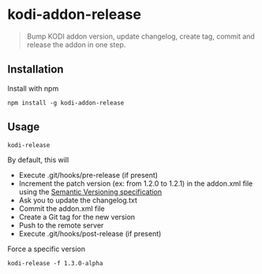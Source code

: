 # kodi-addon-release
> Bump KODI addon version, update changelog, create tag, commit and release the addon in one step.

## Installation

Install with npm

```shell
npm install -g kodi-addon-release
```

## Usage

```shell
kodi-release
```

By default, this will
* Execute .git/hooks/pre-release (if present)
* Increment the patch version (ex: from 1.2.0 to 1.2.1) in the addon.xml file using the [Semantic Versioning specification](http://semver.org/)
* Ask you to update the changelog.txt
* Commit the addon.xml file
* Create a Git tag for the new version
* Push to the remote server
* Execute .git/hooks/post-release (if present)

Force a specific version

```shell
kodi-release -f 1.3.0-alpha
```
